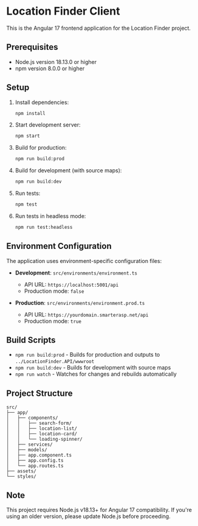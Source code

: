 # Location Finder Client

This is the Angular 17 frontend application for the Location Finder project.

## Prerequisites

- Node.js version 18.13.0 or higher
- npm version 8.0.0 or higher

## Setup

1. Install dependencies:
   ```bash
   npm install
   ```

2. Start development server:
   ```bash
   npm start
   ```

3. Build for production:
   ```bash
   npm run build:prod
   ```

4. Build for development (with source maps):
   ```bash
   npm run build:dev
   ```

5. Run tests:
   ```bash
   npm test
   ```

6. Run tests in headless mode:
   ```bash
   npm run test:headless
   ```

## Environment Configuration

The application uses environment-specific configuration files:

- **Development**: `src/environments/environment.ts`
  - API URL: `https://localhost:5001/api`
  - Production mode: `false`

- **Production**: `src/environments/environment.prod.ts`
  - API URL: `https://yourdomain.smarterasp.net/api`
  - Production mode: `true`

## Build Scripts

- `npm run build:prod` - Builds for production and outputs to `../LocationFinder.API/wwwroot`
- `npm run build:dev` - Builds for development with source maps
- `npm run watch` - Watches for changes and rebuilds automatically

## Project Structure

```
src/
├── app/
│   ├── components/
│   │   ├── search-form/
│   │   ├── location-list/
│   │   ├── location-card/
│   │   └── loading-spinner/
│   ├── services/
│   ├── models/
│   ├── app.component.ts
│   ├── app.config.ts
│   └── app.routes.ts
├── assets/
└── styles/
```

## Note

This project requires Node.js v18.13+ for Angular 17 compatibility. If you're using an older version, please update Node.js before proceeding.
